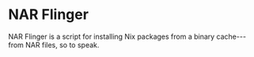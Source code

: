 # NAR Flinger

NAR Flinger is a script for installing Nix packages from a binary cache---from NAR files, so to speak.
